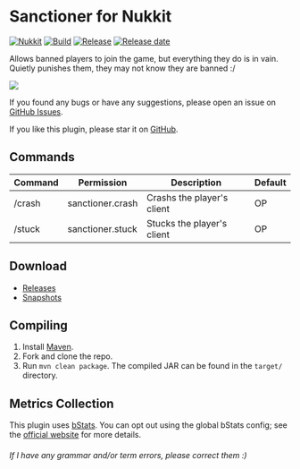 # Sanctioner for Nukkit
[![Nukkit](https://img.shields.io/badge/Nukkit-1.0-green)](https://github.com/NukkitX/Nukkit)
[![Build](https://img.shields.io/circleci/build/github/wode490390/Sanctioner/master)](https://circleci.com/gh/wode490390/Sanctioner/tree/master)
[![Release](https://img.shields.io/github/v/release/wode490390/Sanctioner)](https://github.com/wode490390/Sanctioner/releases)
[![Release date](https://img.shields.io/github/release-date/wode490390/Sanctioner)](https://github.com/wode490390/Sanctioner/releases)
<!--[![MCBBS](https://img.shields.io/badge/-mcbbs-inactive)](https://www.mcbbs.net/thread-870745-1-1.html "制裁者")
[![Servers](https://img.shields.io/bstats/servers/4838)](https://bstats.org/plugin/bukkit/Sanctioner/4838)
[![Players](https://img.shields.io/bstats/players/4838)](https://bstats.org/plugin/bukkit/Sanctioner/4838)-->

Allows banned players to join the game, but everything they do is in vain. Quietly punishes them, they may not know they are banned :/

![](https://i.loli.net/2019/06/02/5cf3ac062cc3478578.png)

If you found any bugs or have any suggestions, please open an issue on [GitHub Issues](https://github.com/wode490390/Sanctioner/issues).

If you like this plugin, please star it on [GitHub](https://github.com/wode490390/Sanctioner).

## Commands
| Command | Permission | Description | Default |
| - | - | - | - |
| /crash <player> | sanctioner.crash | Crashs the player's client | OP |
| /stuck <player> | sanctioner.stuck | Stucks the player's client | OP |

## Download
- [Releases](https://github.com/wode490390/Sanctioner/releases)
- [Snapshots](https://circleci.com/gh/wode490390/Sanctioner)

## Compiling
1. Install [Maven](https://maven.apache.org/).
2. Fork and clone the repo.
3. Run `mvn clean package`. The compiled JAR can be found in the `target/` directory.

## Metrics Collection

This plugin uses [bStats](https://github.com/wode490390/bStats-Nukkit). You can opt out using the global bStats config; see the [official website](https://bstats.org/getting-started) for more details.

<!--[![Metrics](https://bstats.org/signatures/bukkit/Sanctioner.svg)](https://bstats.org/plugin/bukkit/Sanctioner/4838)-->

###### If I have any grammar and/or term errors, please correct them :)
